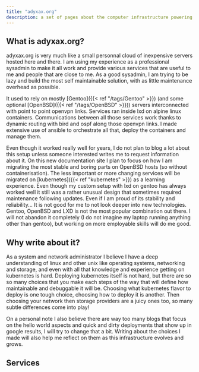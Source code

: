 ```yaml
---
title: "adyxax.org"
description: a set of pages about the computer infrastructure powering this website and other services
---
```


## What is adyxax.org?

adyxax.org is very much like a small personnal cloud of inexpensive servers hosted here and there. I am using my experience as a professional
sysadmin to make it all work and provide various services that are useful to me and people that are close to me. As a good sysadmin, I am trying to be lazy and build the most self
maintainable solution, with as little maintenance overhead as possible.

It used to rely on mostly [Gentoo]({{< ref "/tags/Gentoo" >}}) (and some optional [OpenBSD]({{< ref "/tags/OpenBSD" >}})) servers interconnected with point to point openvpn links. Services ran inside lxd on alpine linux containers. Communications between all those services work
thanks to dynamic routing with bird and ospf along those openvpn links. I made extensive use of ansible to orchestrate all that, deploy the containers and manage them.

Even though it worked really well for years, I do not plan to blog a lot about this setup unless someone interested writes me to request information about it. On this new documentation site I plan to focus on how I am migrating the most stable and boring parts on OpenBSD hosts (so without containerisation). The less important or more changing services will be migrated on [kubernetes]({{< ref "kubernetes" >}}) as a learning experience. Even though my custom setup with lxd on gentoo has always worked well it still was a rather unusual design that sometimes required maintenance following updates. Even if I am proud of its stability and reliability... It is not good for me to not look deeper into new technologies. Gentoo, OpenBSD and LXD is not the most popular combination out there. I will not abandon it completely (I do not imagine my laptop running anything other than gentoo), but working on more employable skills will do me good.

## Why write about it?

As a system and network administrator I believe I have a deep understanding of linux and other unix like operating systems, networking and storage, and even with all that knowledge and experience getting on kubernetes is hard. Deploying kubernetes itself is not hard, but there are so so many choices that you make each steps of the way that will define how maintainable and debuggable it will be. Choosing what kubernetes flavor to deploy is one tough choice, choosing how to deploy it is another. Then choosing your network then storage providers are a juicy ones too, so many subtle differences come into play!

On a personal note I also believe there are way too many blogs that focus on the hello world aspects and quick and dirty deployments that show up in google results, I will try to change that a bit. Writing about the choices I made will also help me reflect on them as this infrastructure evolves and grows.

## Services

